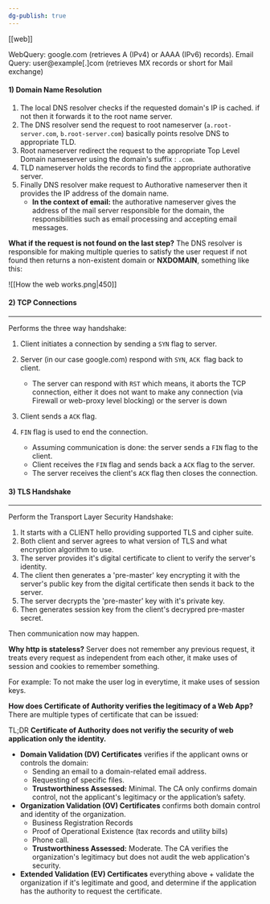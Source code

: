```yaml
---
dg-publish: true
---
```

[[web]]

WebQuery: google.com (retrieves A (IPv4) or AAAA (IPv6) records).
Email Query: user@example[.]com (retrieves MX records or short for Mail exchange)

#### 1) Domain Name Resolution
1. The local DNS resolver checks if the requested domain's IP is cached. if not then it forwards it to the root name server.
2. The DNS resolver send the request to root nameserver (`a.root-server.com`, `b.root-server.com`) basically points resolve DNS to appropriate TLD. 
3. Root nameserver redirect the request to the appropriate Top Level Domain nameserver using the domain's suffix : `.com`.
4. TLD nameserver holds the records to find the appropriate authorative server.
5. Finally DNS resolver make request to Authorative nameserver then it provides the IP address of the domain name.
	- **In the context of email:** the authorative nameserver gives the address of the mail server responsible for the domain, the responsibilities such as email processing and accepting email messages.

**What if the request is not found on the last step?**
The DNS resolver is responsible for making multiple queries to satisfy the user request if not found then returns a non-existent domain or **NXDOMAIN**, something like this:

![[How the web works.png|450]]

#### 2) TCP Connections
---
Performs the three way handshake:

1. Client initiates a connection by sending a `SYN` flag to server.
2. Server (in our case google.com) respond with `SYN`, `ACK `flag back to client.
	- The server can respond with `RST` which means, it aborts the TCP connection, either it does not want to make any connection (via Firewall or web-proxy level blocking) or the server is down
3. Client sends a `ACK` flag.

4. `FIN` flag is used to end the connection. 
	- Assuming communication is done: the server sends a `FIN` flag to the client.
	- Client receives the `FIN` flag and sends back a `ACK` flag to the server.
	- The server receives the client's `ACK` flag then closes the connection.

#### 3) TLS Handshake
---
Perform the Transport Layer Security Handshake:

1. It starts with a CLIENT hello providing supported TLS and cipher suite.
2. Both client and server agrees to what version of TLS and what encryption algorithm to use.
3. The server provides it's digital certificate to client to verify the server's identity.
4. The client then generates a 'pre-master' key encrypting it with the server's public key from the digital certificate then sends it back to the server.
5. The server decrypts the 'pre-master' key with it's private key.
6. Then generates session key from the client's decrypred pre-master secret.


Then communication now may happen.

**Why http is stateless?**
Server does not remember any previous request, it treats every request as independent from each other, it make uses of session and cookies to remember something.

For example:
To not make the user log in everytime, it make uses of session keys.

**How does Certificate of Authority verifies the legitimacy of  a Web App?**
There are multiple types of certificate that can be issued:

TL;DR
**Certificate of Authority does not verifiy the security of web application only the identity.**

- **Domain Validation (DV) Certificates** verifies if the applicant owns or controls the domain:
	- Sending an email to a domain-related email address.
	- Requesting of specific files.
	- **Trustworthiness Assessed:** Minimal. The CA only confirms domain control, not the applicant's legitimacy or the application’s safety.
- **Organization Validation (OV) Certificates** confirms both domain control and identity of the organization.
	- Business Registration Records
	- Proof of Operational Existence (tax records and utility bills)
	- Phone call.
	- **Trustworthiness Assessed:** Moderate. The CA verifies the organization's legitimacy but does not audit the web application's security.
- **Extended Validation (EV) Certificates** everything above + validate the organization if it's legitimate and good, and determine if the application has the authority to request the certificate. 

